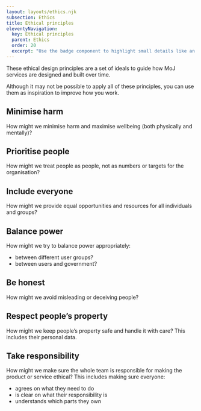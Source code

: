 ```yaml
---
layout: layouts/ethics.njk
subsection: Ethics
title: Ethical principles
eleventyNavigation:
  key: Ethical principles
  parent: Ethics
  order: 20
  excerpt: "Use the badge component to highlight small details like an urgent case."
---
```


These ethical design principles are a set of ideals to guide how MoJ services are designed and built over time. 

Although it may not be possible to apply all of these principles, you can use them as inspiration to improve how you work.

## Minimise harm
How might we minimise harm and maximise wellbeing (both physically and mentally)?

## Prioritise people
How might we treat people as people, not as numbers or targets for the organisation?

## Include everyone
How might we provide equal opportunities and resources for all individuals and groups?

## Balance power
How might we try to balance power appropriately:

- between different user groups?
- between users and government?

## Be honest
How might we avoid misleading or deceiving people?

## Respect people’s property
How might we keep people’s property safe and handle it with care? This includes their personal data.

## Take responsibility
How might we make sure the whole team is responsible for making the product or service ethical? This includes making sure everyone:

- agrees on what they need to do
- is clear on what their responsibility is
- understands which parts they own
